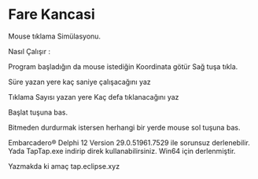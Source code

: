 # Fare Kancasi
Mouse tıklama Simülasyonu. 

Nasıl Çalışır :

Program başladığın da mouse istediğin  Koordinata götür Sağ tuşa tıkla.

Süre yazan yere kaç saniye çalışacağını yaz

Tıklama Sayısı yazan yere Kaç defa tıklanacağını yaz

Başlat tuşuna bas.

Bitmeden durdurmak istersen herhangi bir yerde mouse sol tuşuna bas.

Embarcadero® Delphi 12 Version 29.0.51961.7529 ile sorunsuz derlenebilir. Yada TapTap.exe indirip direk kullanabilirsiniz. Win64 için derlenmiştir.


Yazmakda ki amaç tap.eclipse.xyz 

